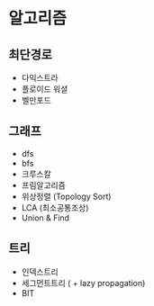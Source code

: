# 알고리즘

## 최단경로
* 다익스트라
* 플로이드 워셜
* 벨만포드

## 그래프
* dfs
* bfs
* 크루스칼
* 프림알고리즘
* 위상정렬 (Topology Sort)
* LCA (최소공통조상)
* Union & Find

## 트리
* 인덱스트리
* 세그먼트트리 ( + lazy propagation)
* BIT
